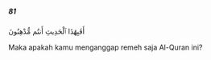 ##### 81

<span class="ayah">أَفَبِهَٰذَا ٱلْحَدِيثِ أَنتُم مُّدْهِنُونَ</span>

<span class="ayah_translation">Maka apakah kamu menganggap remeh saja Al-Quran ini?</span>
